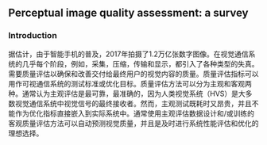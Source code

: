 ## Perceptual image quality assessment: a survey

### Introduction

据估计，由于智能手机的普及，2017年拍摄了1.2万亿张数字图像。在视觉通信系统的几乎每个阶段，例如，采集，压缩，传输和显示，都引入了各种类型的失真。需要质量评估以确保和改善交付给最终用户的视觉内容的质量。质量评估指标可以用作可视通信系统的测试标准或优化目标。质量评估方法可以分为主观和客观两种。通常认为主观评估是最可靠，最准确的，因为人类视觉系统（HVS）是大多数视觉通信系统中视觉信号的最终接收者。然而，主观测试既耗时又昂贵，并且不能作为优化指标直接嵌入到实际系统中。通常使用主观评估数据设计和/或训练的客观质量评估方法可以自动预测视觉质量，并且是及时进行系统性能评估和优化的理想选择。

